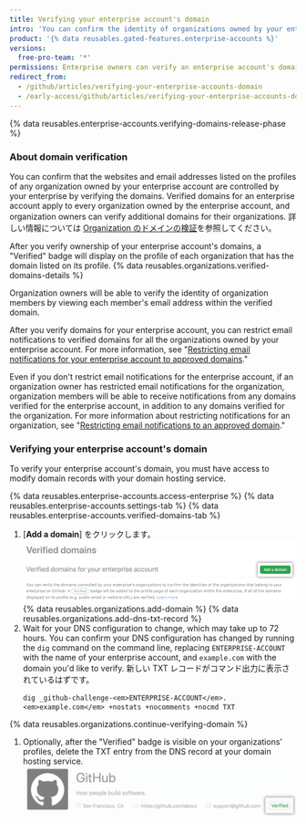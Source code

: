 ```yaml
---
title: Verifying your enterprise account's domain
intro: 'You can confirm the identity of organizations owned by your enterprise account by verifying ownership of your domain names with {% data variables.product.company_short %}.'
product: '{% data reusables.gated-features.enterprise-accounts %}'
versions:
  free-pro-team: '*'
permissions: Enterprise owners can verify an enterprise account's domain.
redirect_from:
  - /github/articles/verifying-your-enterprise-accounts-domain
  - /early-access/github/articles/verifying-your-enterprise-accounts-domain
---
```


{% data reusables.enterprise-accounts.verifying-domains-release-phase %}

### About domain verification

You can confirm that the websites and email addresses listed on the profiles of any organization owned by your enterprise account are controlled by your enterprise by verifying the domains. Verified domains for an enterprise account apply to every organization owned by the enterprise account, and organization owners can verify additional domains for their organizations. 詳しい情報については [Organization のドメインの検証](/github/setting-up-and-managing-organizations-and-teams/verifying-your-organizations-domain)を参照してください。

After you verify ownership of your enterprise account's domains, a "Verified" badge will display on the profile of each organization that has the domain listed on its profile. {% data reusables.organizations.verified-domains-details %}

Organization owners will be able to verify the identity of organization members by viewing each member's email address within the verified domain.

After you verify domains for your enterprise account, you can restrict email notifications to verified domains for all the organizations owned by your enterprise account. For more information, see "[Restricting email notifications for your enterprise account to approved domains](/github/setting-up-and-managing-your-enterprise/restricting-email-notifications-for-your-enterprise-account-to-approved-domains)."

Even if you don't restrict email notifications for the enterprise account, if an organization owner has restricted email notifications for the organization, organization members will be able to receive notifications from any domains verified for the enterprise account, in addition to any domains verified for the organization. For more information about restricting notifications for an organization, see "[Restricting email notifications to an approved domain](/github/setting-up-and-managing-organizations-and-teams/restricting-email-notifications-to-an-approved-domain)."

### Verifying your enterprise account's domain

To verify your enterprise account's domain, you must have access to modify domain records with your domain hosting service.

{% data reusables.enterprise-accounts.access-enterprise %}
{% data reusables.enterprise-accounts.settings-tab %}
{% data reusables.enterprise-accounts.verified-domains-tab %}
1. [**Add a domain**] をクリックします。 ![[Add a domain] ボタン](/assets/images/help/enterprises/add-a-domain-button.png)
{% data reusables.organizations.add-domain %}
{% data reusables.organizations.add-dns-txt-record %}
1. Wait for your DNS configuration to change, which may take up to 72 hours. You can confirm your DNS configuration has changed by running the `dig` command on the command line, replacing `ENTERPRISE-ACCOUNT` with the name of your enterprise account, and `example.com` with the domain you'd like to verify. 新しい TXT レコードがコマンド出力に表示されているはずです。
   ```shell
   dig _github-challenge-<em>ENTERPRISE-ACCOUNT</em>.<em>example.com</em> +nostats +nocomments +nocmd TXT
   ```
{% data reusables.organizations.continue-verifying-domain %}
1. Optionally, after the "Verified" badge is visible on your organizations' profiles, delete the TXT entry from the DNS record at your domain hosting service. ![検証済みバッジ](/assets/images/help/organizations/verified-badge.png)